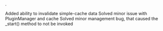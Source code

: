 .

Added ability to invalidate simple-cache data
Solved minor issue with PluginManager and cache
Solved minor management bug, that caused the _start() method to not be invoked